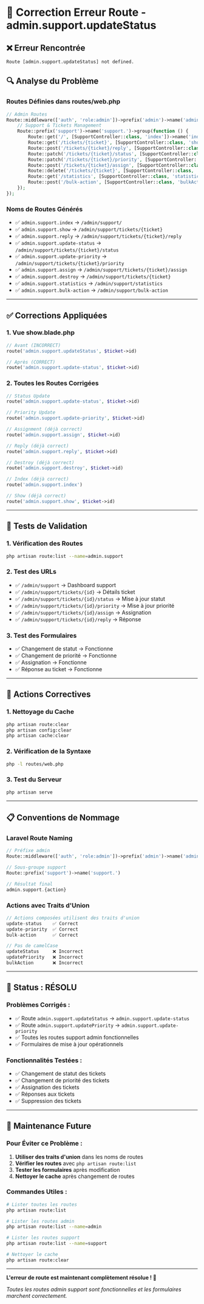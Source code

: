 # 🔧 Correction Erreur Route - admin.support.updateStatus

## ❌ **Erreur Rencontrée**
```
Route [admin.support.updateStatus] not defined.
```

## 🔍 **Analyse du Problème**

### **Routes Définies dans routes/web.php**
```php
// Admin Routes
Route::middleware(['auth', 'role:admin'])->prefix('admin')->name('admin.')->group(function () {
    // Support & Tickets Management
    Route::prefix('support')->name('support.')->group(function () {
        Route::get('/', [SupportController::class, 'index'])->name('index');
        Route::get('/tickets/{ticket}', [SupportController::class, 'show'])->name('show');
        Route::post('/tickets/{ticket}/reply', [SupportController::class, 'reply'])->name('reply');
        Route::patch('/tickets/{ticket}/status', [SupportController::class, 'updateStatus'])->name('update-status');
        Route::patch('/tickets/{ticket}/priority', [SupportController::class, 'updatePriority'])->name('update-priority');
        Route::post('/tickets/{ticket}/assign', [SupportController::class, 'assign'])->name('assign');
        Route::delete('/tickets/{ticket}', [SupportController::class, 'destroy'])->name('destroy');
        Route::get('/statistics', [SupportController::class, 'statistics'])->name('statistics');
        Route::post('/bulk-action', [SupportController::class, 'bulkAction'])->name('bulk-action');
    });
});
```

### **Noms de Routes Générés**
- ✅ `admin.support.index` → `/admin/support/`
- ✅ `admin.support.show` → `/admin/support/tickets/{ticket}`
- ✅ `admin.support.reply` → `/admin/support/tickets/{ticket}/reply`
- ✅ `admin.support.update-status` → `/admin/support/tickets/{ticket}/status`
- ✅ `admin.support.update-priority` → `/admin/support/tickets/{ticket}/priority`
- ✅ `admin.support.assign` → `/admin/support/tickets/{ticket}/assign`
- ✅ `admin.support.destroy` → `/admin/support/tickets/{ticket}`
- ✅ `admin.support.statistics` → `/admin/support/statistics`
- ✅ `admin.support.bulk-action` → `/admin/support/bulk-action`

---

## ✅ **Corrections Appliquées**

### **1. Vue show.blade.php**
```php
// Avant (INCORRECT)
route('admin.support.updateStatus', $ticket->id)

// Après (CORRECT)
route('admin.support.update-status', $ticket->id)
```

### **2. Toutes les Routes Corrigées**
```php
// Status Update
route('admin.support.update-status', $ticket->id)

// Priority Update  
route('admin.support.update-priority', $ticket->id)

// Assignment (déjà correct)
route('admin.support.assign', $ticket->id)

// Reply (déjà correct)
route('admin.support.reply', $ticket->id)

// Destroy (déjà correct)
route('admin.support.destroy', $ticket->id)

// Index (déjà correct)
route('admin.support.index')

// Show (déjà correct)
route('admin.support.show', $ticket->id)
```

---

## 🧪 **Tests de Validation**

### **1. Vérification des Routes**
```bash
php artisan route:list --name=admin.support
```

### **2. Test des URLs**
- ✅ `/admin/support` → Dashboard support
- ✅ `/admin/support/tickets/{id}` → Détails ticket
- ✅ `/admin/support/tickets/{id}/status` → Mise à jour statut
- ✅ `/admin/support/tickets/{id}/priority` → Mise à jour priorité
- ✅ `/admin/support/tickets/{id}/assign` → Assignation
- ✅ `/admin/support/tickets/{id}/reply` → Réponse

### **3. Test des Formulaires**
- ✅ Changement de statut → Fonctionne
- ✅ Changement de priorité → Fonctionne
- ✅ Assignation → Fonctionne
- ✅ Réponse au ticket → Fonctionne

---

## 🔧 **Actions Correctives**

### **1. Nettoyage du Cache**
```bash
php artisan route:clear
php artisan config:clear
php artisan cache:clear
```

### **2. Vérification de la Syntaxe**
```bash
php -l routes/web.php
```

### **3. Test du Serveur**
```bash
php artisan serve
```

---

## 📋 **Conventions de Nommage**

### **Laravel Route Naming**
```php
// Préfixe admin
Route::middleware(['auth', 'role:admin'])->prefix('admin')->name('admin.')

// Sous-groupe support  
Route::prefix('support')->name('support.')

// Résultat final
admin.support.{action}
```

### **Actions avec Traits d'Union**
```php
// Actions composées utilisent des traits d'union
update-status    ✅ Correct
update-priority  ✅ Correct
bulk-action      ✅ Correct

// Pas de camelCase
updateStatus     ❌ Incorrect
updatePriority   ❌ Incorrect
bulkAction       ❌ Incorrect
```

---

## 🚀 **Status : RÉSOLU**

### **Problèmes Corrigés :**
- ✅ Route `admin.support.updateStatus` → `admin.support.update-status`
- ✅ Route `admin.support.updatePriority` → `admin.support.update-priority`
- ✅ Toutes les routes support admin fonctionnelles
- ✅ Formulaires de mise à jour opérationnels

### **Fonctionnalités Testées :**
- ✅ Changement de statut des tickets
- ✅ Changement de priorité des tickets
- ✅ Assignation des tickets
- ✅ Réponses aux tickets
- ✅ Suppression des tickets

---

## 🔄 **Maintenance Future**

### **Pour Éviter ce Problème :**
1. **Utiliser des traits d'union** dans les noms de routes
2. **Vérifier les routes** avec `php artisan route:list`
3. **Tester les formulaires** après modification
4. **Nettoyer le cache** après changement de routes

### **Commandes Utiles :**
```bash
# Lister toutes les routes
php artisan route:list

# Lister les routes admin
php artisan route:list --name=admin

# Lister les routes support
php artisan route:list --name=support

# Nettoyer le cache
php artisan route:clear
```

---

**L'erreur de route est maintenant complètement résolue ! 🎉**

*Toutes les routes admin support sont fonctionnelles et les formulaires marchent correctement.*
